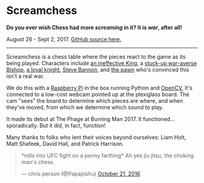 # Screamchess

**Do you ever wish Chess had more _screaming_ in it? It is _war_, after all!**

August 26 - Sept 2, 2017. [GitHub source here.][1]

---

Screamchess is a chess table where the pieces react to the game as its being
played. Characters include [an ineffective King][2], a [stuck-up war-averse
Bishop][3], [a loyal knight][4], [Steve Bannon][5], and [the pawn][6] who's
convinced this isn't a real war.

We do this with a [Raspberry Pi][7] in the box running Python and [OpenCV.][8]
It's connected to a low-cost webcam pointed up at the plexiglass board. The cam
"sees" the board to determine which pieces are where, and when they've moved,
from which we determine which sound to play.

It made its debut at The Phage at Burning Man 2017. It functioned… sporadically.
But it did, in fact, function!

Many thanks to folks who lent their voices beyond ourselves: Liam Holt, Matt
Shafeek, David Hall, and Patrick Harrison.

<blockquote class="twitter-tweet" data-lang="en"><p lang="en" dir="ltr">*rolls
into UFC fight on a penny farthing* Ah yes jiu jitsu, the choking man&#39;s
chess.</p>&mdash; chris person (@Papapishu) <a href="https://twitter.com/Papapishu/status/789612800968564736?ref_src=twsrc%5Etfw">October
21, 2016</a>
</blockquote>
<script async src="https://platform.twitter.com/widgets.js" charset="utf-8"></script>

   [1]: https://github.com/stay-whimsical/screamchess
   [2]: /files/screamchess/king_kill.mp3
   [3]: /files/screamchess/bishop_move.mp3
   [4]: /files/screamchess/knight_kill.mp3
   [5]: /files/screamchess/pawn_move.mp3
   [6]: /files/screamchess/other_pawn_move.mp3
   [7]: https://www.raspberrypi.org/
   [8]: https://opencv.org/
